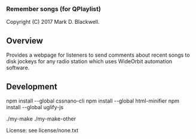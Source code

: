 ### Remember songs (for QPlaylist)

Copyright (C) 2017 Mark D. Blackwell.

## Overview

Provides a webpage for listeners
to send comments about recent songs to disk jockeys
for any radio station
which uses WideOrbit automation software.

## Development

npm install --global cssnano-cli
npm install --global html-minifier
npm install --global uglify-js

./my-make
./my-make-other

License: see license/none.txt
